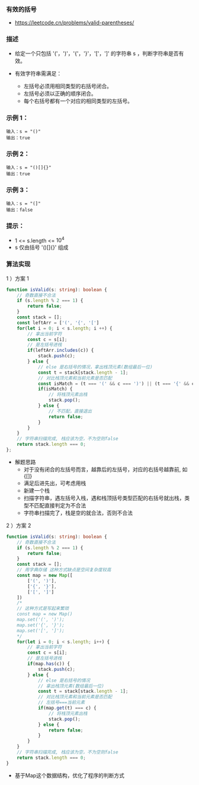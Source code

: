 ### 有效的括号

- https://leetcode.cn/problems/valid-parentheses/

### 描述

- 给定一个只包括 '('，')'，'{'，'}'，'['，']' 的字符串 s ，判断字符串是否有效。

- 有效字符串需满足：

  * 左括号必须用相同类型的右括号闭合。
  * 左括号必须以正确的顺序闭合。
  * 每个右括号都有一个对应的相同类型的左括号。

### 示例 1：

```
输入：s = "()"
输出：true
```
### 示例 2：

```
输入：s = "()[]{}"
输出：true
```
### 示例 3：

```
输入：s = "(]"
输出：false
```

### 提示：

- 1 <= s.length <= $10^4$
- s 仅由括号 '()[]{}' 组成

### 算法实现

1 ）方案 1


```ts
function isValid(s: string): boolean {
    // 奇数直接不合法
    if (s.length % 2 === 1) {
        return false;
    }
    const stack = [];
    const leftArr = ['(', '{', '[']
    for(let i = 0; i < s.length; i ++) {
        // 拿出当前字符
        const c = s[i];
        // 是左括号进栈
        if(leftArr.includes(c)) {
            stack.push(c);
        } else {
            // else 是右括号的情况，拿出栈顶元素(数组最后一位)
            const t = stack[stack.length - 1];
            // 对比栈顶元素和当前元素是否匹配
            const isMatch = (t === '(' && c === ')') || (t === '{' && c === '}') || (t === '[' && c === ']')
            if(isMatch) {
                // 将栈顶元素出栈
                stack.pop();
            } else {
                // 不匹配，直接退出
                return false;
            }
        }
    }
    // 字符串扫描完成, 栈应该为空，不为空则false
    return stack.length === 0; 
};
```

- 解题思路
  * 对于没有闭合的左括号而言，越靠后的左括号，对应的右括号越靠前, 如 {[]}
  * 满足后进先出，可考虑用栈
  * 新建一个栈
  * 扫描字符串，遇左括号入栈，遇和栈顶括号类型匹配的右括号就出栈，类型不匹配直接判定为不合法
  * 字符串扫描完了，栈是空的就合法，否则不合法

2 ）方案 2


```ts
function isValid(s: string): boolean {
    // 奇数直接不合法
    if (s.length % 2 === 1) {
        return false;
    }
    const stack = [];
    // 用字典存储 这种方式缺点是空间复杂度较高
    const map = new Map([
        ['(', ')'],
        ['{', '}'],
        ['[', ']']
    ])
    /*
    // 这种方式是写起来繁琐
    const map = new Map()
    map.set('(', ')');
    map.set('{', '}');
    map.set('[', ']');
    */
    for(let i = 0; i < s.length; i++) {
        // 拿出当前字符
        const c = s[i];
        // 是左括号进栈
        if(map.has(c)) {
            stack.push(c);
        } else {
            // else 是右括号的情况
            // 拿出栈顶元素(数组最后一位)
            const t = stack[stack.length - 1];
            // 对比栈顶元素和当前元素是否匹配
            // 左括号===当前元素
            if(map.get(t) === c) {
                // 将栈顶元素出栈
                stack.pop();
            } else {
                return false;
            }
        }
    }
    // 字符串扫描完成, 栈应该为空，不为空则false
    return stack.length === 0; 
}
```

- 基于Map这个数据结构，优化了程序的判断方式
